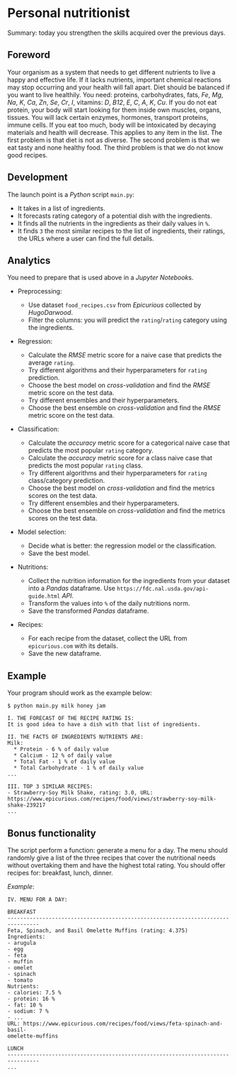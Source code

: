 # Personal nutritionist

Summary: today you strengthen the skills acquired over the previous days.

## Foreword

Your organism as a system that needs to get different nutrients to live a happy
and effective life.
If it lacks nutrients, important chemical reactions may stop occurring and your
health will fall apart.
Diet should be balanced if you want to live healthily.
You need: proteins, carbohydrates, fats, *Fe*, *Mg*, *Na*, *K*, *Ca*, *Zn*,
*Se*, *Cr*, *I*, vitamins: *D*, *B12*, *E*, *C*, *A*, *K*, *Cu*.
If you do not eat protein, your body will start looking for them inside own
muscles, organs, tissues.
You will lack certain enzymes, hormones, transport proteins, immune cells.
If you eat too much, body will be intoxicated by decaying materials and health
will decrease.
This applies to any item in the list.
The first problem is that diet is not as diverse.
The second problem is that we eat tasty and none healthy food.
The third problem is that we do not know good recipes.

## Development

The launch point is a *Python* script `main.py`:

* It takes in a list of ingredients.
* It forecasts rating category of a potential dish with the ingredients.
* It finds all the nutrients in the ingredients as their daily values in `%`.
* It finds `3` the most similar recipes to the list of ingredients, their
  ratings, the URLs where a user can find the full details.

## Analytics

You need to prepare that is used above in a *Jupyter Notebook*s.

* Preprocessing:
  * Use dataset `food_recipes.csv` from *Epicurious* collected by *HugoDarwood*.
  * Filter the columns: you will predict the `rating`/`rating` category using
    the ingredients.

* Regression:
  * Calculate the *RMSE* metric score for a naive case that predicts the average
    `rating`.
  * Try different algorithms and their hyperparameters for `rating` prediction.
  * Choose the best model on *cross-validation* and find the *RMSE* metric score
    on the test data.
  * Try different ensembles and their hyperparameters.
  * Choose the best ensemble on *cross-validation* and find the *RMSE* metric
    score on the test data.

* Classification:
  * Calculate the *accuracy* metric score for a categorical naive case that
    predicts the most popular `rating` category.
  * Calculate the *accuracy* metric score for a class naive case that predicts
    the most popular `rating` class.
  * Try different algorithms and their hyperparameters for `rating`
    class/category prediction.
  * Choose the best model on *cross-validation* and find the metrics scores on
    the test data.
  * Try different ensembles and their hyperparameters.
  * Choose the best ensemble on *cross-validation* and find the metrics scores
    on the test data.

* Model selection:
  * Decide what is better: the regression model or the classification.
  * Save the best model.

* Nutritions:
  * Collect the nutrition information for the ingredients from your dataset into
    a *Pandas* dataframe.
    Use `https://fdc.nal.usda.gov/api-guide.html` *API*.
  * Transform the values into `%` of the daily nutritions norm.
  * Save the transformed *Pandas* dataframe.

* Recipes:
  * For each recipe from the dataset, collect the URL from `epicurious.com` with
    its details.
  * Save the new dataframe.

## Example

Your program should work as the example below:

```console
$ python main.py milk honey jam

I. THE FORECAST OF THE RECIPE RATING IS:
It is good idea to have a dish with that list of ingredients.

II. THE FACTS OF INGREDIENTS NUTRIENTS ARE:
Milk:
  * Protein - 6 % of daily value
  * Calcium - 12 % of daily value
  * Total Fat - 1 % of daily value
  * Total Carbohydrate - 1 % of daily value
...

III. TOP 3 SIMILAR RECIPES:
- Strawberry-Soy Milk Shake, rating: 3.0, URL:
https://www.epicurious.com/recipes/food/views/strawberry-soy-milk-
shake-239217
...
```

## Bonus functionality

The script perform a function: generate a menu for a day.
The menu should randomly give a list of the three recipes that cover the
nutritional needs without overtaking them and have the highest total rating.
You should offer recipes for: breakfast, lunch, dinner.

*Example*:

```console
IV. MENU FOR A DAY:

BREAKFAST
--------------------------------------------------------------------------------
Feta, Spinach, and Basil Omelette Muffins (rating: 4.375)
Ingredients:
- arugula
- egg
- feta
- muffin
- omelet
- spinach
- tomato
Nutrients:
- calories: 7.5 %
- protein: 16 %
- fat: 10 %
- sodium: 7 %
- ...
URL: https://www.epicurious.com/recipes/food/views/feta-spinach-and-basil-
omelette-muffins

LUNCH
--------------------------------------------------------------------------------
...
```
